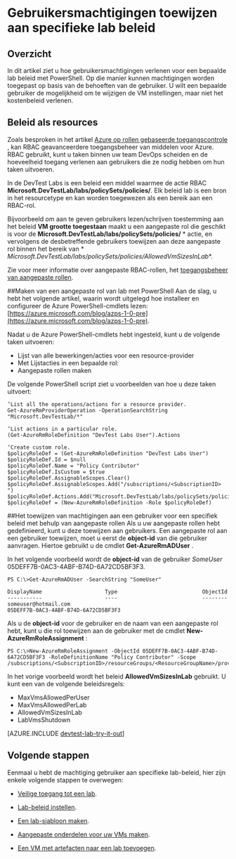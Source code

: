 <properties
    pageTitle="Gebruikersmachtigingen toewijzen aan specifieke lab beleid | Microsoft Azure"
    description="Informatie over het verlenen van machtigingen voor specifieke lab beleid in de DevTest Labs op basis van de behoeften van de gebruiker"
    services="devtest-lab,virtual-machines,visual-studio-online"
    documentationCenter="na"
    authors="tomarcher"
    manager="douge"
    editor=""/>

<tags
    ms.service="devtest-lab"
    ms.workload="na"
    ms.tgt_pltfrm="na"
    ms.devlang="na"
    ms.topic="article"
    ms.date="08/25/2016"
    ms.author="tarcher"/>

# <a name="grant-user-permissions-to-specific-lab-policies"></a>Gebruikersmachtigingen toewijzen aan specifieke lab beleid

## <a name="overview"></a>Overzicht

In dit artikel ziet u hoe gebruikersmachtigingen verlenen voor een bepaalde lab beleid met PowerShell. Op die manier kunnen machtigingen worden toegepast op basis van de behoeften van de gebruiker. U wilt een bepaalde gebruiker de mogelijkheid om te wijzigen de VM instellingen, maar niet het kostenbeleid verlenen.

## <a name="policies-as-resources"></a>Beleid als resources

Zoals besproken in het artikel [Azure op rollen gebaseerde toegangscontrole](../active-directory/role-based-access-control-configure.md) , kan RBAC geavanceerdere toegangsbeheer van middelen voor Azure. RBAC gebruikt, kunt u taken binnen uw team DevOps scheiden en de hoeveelheid toegang verlenen aan gebruikers die ze nodig hebben om hun taken uitvoeren.

In de DevTest Labs is een beleid een middel waarmee de actie RBAC **Microsoft.DevTestLab/labs/policySets/policies/**. Elk beleid lab is een bron in het resourcetype en kan worden toegewezen als een bereik aan een RBAC-rol.

Bijvoorbeeld om aan te geven gebruikers lezen/schrijven toestemming aan het beleid **VM grootte toegestaan** maakt u een aangepaste rol die geschikt is voor de **Microsoft.DevTestLab/labs/policySets/policies/** * actie, en vervolgens de desbetreffende gebruikers toewijzen aan deze aangepaste rol binnen het bereik van * *Microsoft.DevTestLab/labs/policySets/policies/AllowedVmSizesInLab**.

Zie voor meer informatie over aangepaste RBAC-rollen, het [toegangsbeheer van aangepaste rollen](../active-directory/role-based-access-control-custom-roles.md).

##<a name="creating-a-lab-custom-role-using-powershell"></a>Maken van een aangepaste rol van lab met PowerShell
Aan de slag, u hebt het volgende artikel, waarin wordt uitgelegd hoe installeer en configureer de Azure PowerShell-cmdlets lezen: [https://azure.microsoft.com/blog/azps-1-0-pre](https://azure.microsoft.com/blog/azps-1-0-pre).

Nadat u de Azure PowerShell-cmdlets hebt ingesteld, kunt u de volgende taken uitvoeren:

- Lijst van alle bewerkingen/acties voor een resource-provider
- Met Lijstacties in een bepaalde rol:
- Aangepaste rollen maken

De volgende PowerShell script ziet u voorbeelden van hoe u deze taken uitvoert:

    ‘List all the operations/actions for a resource provider.
    Get-AzureRmProviderOperation -OperationSearchString "Microsoft.DevTestLab/*"

    ‘List actions in a particular role.
    (Get-AzureRmRoleDefinition "DevTest Labs User").Actions

    ‘Create custom role.
    $policyRoleDef = (Get-AzureRmRoleDefinition "DevTest Labs User")
    $policyRoleDef.Id = $null
    $policyRoleDef.Name = "Policy Contributor"
    $policyRoleDef.IsCustom = $true
    $policyRoleDef.AssignableScopes.Clear()
    $policyRoleDef.AssignableScopes.Add("/subscriptions/<SubscriptionID> ")
    $policyRoleDef.Actions.Add("Microsoft.DevTestLab/labs/policySets/policies/*")
    $policyRoleDef = (New-AzureRmRoleDefinition -Role $policyRoleDef)

##<a name="assigning-permissions-to-a-user-for-a-specific-policy-using-custom-roles"></a>Het toewijzen van machtigingen aan een gebruiker voor een specifiek beleid met behulp van aangepaste rollen
Als u uw aangepaste rollen hebt gedefinieerd, kunt u deze toewijzen aan gebruikers. Een aangepaste rol aan een gebruiker toewijzen, moet u eerst de **object-id** van die gebruiker aanvragen. Hiertoe gebruikt u de cmdlet **Get-AzureRmADUser** .

In het volgende voorbeeld wordt de **object-id** van de gebruiker *SomeUser* 05DEFF7B-0AC3-4ABF-B74D-6A72CD5BF3F3.

    PS C:\>Get-AzureRmADUser -SearchString "SomeUser"

    DisplayName                    Type                           ObjectId
    -----------                    ----                           --------
    someuser@hotmail.com                                          05DEFF7B-0AC3-4ABF-B74D-6A72CD5BF3F3

Als u de **object-id** voor de gebruiker en de naam van een aangepaste rol hebt, kunt u die rol toewijzen aan de gebruiker met de cmdlet **New-AzureRmRoleAssignment** :

    PS C:\>New-AzureRmRoleAssignment -ObjectId 05DEFF7B-0AC3-4ABF-B74D-6A72CD5BF3F3 -RoleDefinitionName "Policy Contributor" -Scope /subscriptions/<SubscriptionID>/resourceGroups/<ResourceGroupName>/providers/Microsoft.DevTestLab/labs/<LabName>/policySets/policies/AllowedVmSizesInLab

In het vorige voorbeeld wordt het beleid **AllowedVmSizesInLab** gebruikt. U kunt een van de volgende beleidsregels:

- MaxVmsAllowedPerUser
- MaxVmsAllowedPerLab
- AllowedVmSizesInLab
- LabVmsShutdown

[AZURE.INCLUDE [devtest-lab-try-it-out](../../includes/devtest-lab-try-it-out.md)]

## <a name="next-steps"></a>Volgende stappen

Eenmaal u hebt de machtiging gebruiker aan specifieke lab-beleid, hier zijn enkele volgende stappen te overwegen:

- [Veilige toegang tot een lab](devtest-lab-add-devtest-user.md).

- [Lab-beleid instellen](devtest-lab-set-lab-policy.md).

- [Een lab-sjabloon maken](devtest-lab-create-template.md).

- [Aangepaste onderdelen voor uw VMs maken](devtest-lab-artifact-author.md).

- [Een VM met artefacten naar een lab toevoegen](devtest-lab-add-vm-with-artifacts.md).
